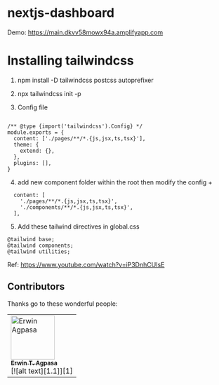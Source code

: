 # nextjs-dashboard

Demo: https://main.dkvv58mowx94a.amplifyapp.com



# Installing tailwindcss

1. npm install -D tailwindcss postcss autoprefixer

2. npx tailwindcss init -p 

3. Config file
```

/** @type {import('tailwindcss').Config} */
module.exports = {
  content: ['./pages/**/*.{js,jsx,ts,tsx}'],
  theme: {
    extend: {},
  },
  plugins: [],
}
```

4. add new component folder within the root then modify the config +

```
  content: [
    './pages/**/*.{js,jsx,ts,tsx}',
    './components/**/*.{js,jsx,ts,tsx}',
  ],  
```

5. Add these tailwind directives in global.css

```
@tailwind base;
@tailwind components;
@tailwind utilities;
```

Ref: https://www.youtube.com/watch?v=iP3DnhCUIsE



## Contributors

Thanks go to these wonderful people:

<table>
  <tbody>
    <tr>
      <td><a href="https://www.facebook.com/witchcraft.xxx"><img src="https://avatars.githubusercontent.com/u/637956?s=100&u=8257bbca6cb7bba4841ee509540328439884f8bd&v=4" width="100px;" alt="Erwin Agpasa"/><br /><sub><b>Erwin T. Agpasa</b></sub></a><br />
      [![alt text][1.1]][1]</td>
    </tr>
    
  </tbody>
</table>